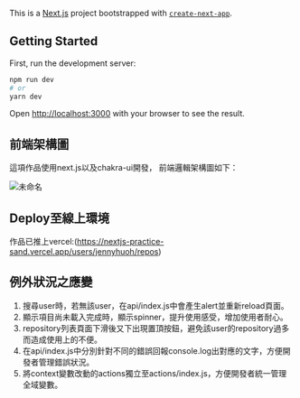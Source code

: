 This is a [Next.js](https://nextjs.org/) project bootstrapped with [`create-next-app`](https://github.com/vercel/next.js/tree/canary/packages/create-next-app).

## Getting Started

First, run the development server:

```bash
npm run dev
# or
yarn dev
```

Open [http://localhost:3000](http://localhost:3000) with your browser to see the result.

## 前端架構圖

這項作品使用next.js以及chakra-ui開發，
前端邏輯架構圖如下：

![未命名](https://user-images.githubusercontent.com/39110160/161484834-955169e0-25cf-42be-b20a-4d2f37caf017.png)

## Deploy至線上環境

作品已推上vercel:(https://nextjs-practice-sand.vercel.app/users/jennyhuoh/repos)

## 例外狀況之應變

1. 搜尋user時，若無該user，在api/index.js中會產生alert並重新reload頁面。
2. 顯示項目尚未載入完成時，顯示spinner，提升使用感受，增加使用者耐心。
3. repository列表頁面下滑後又下出現置頂按鈕，避免該user的repository過多而造成使用上的不便。
4. 在api/index.js中分別針對不同的錯誤回報console.log出對應的文字，方便開發者管理錯誤狀況。
5. 將context變數改動的actions獨立至actions/index.js，方便開發者統一管理全域變數。
